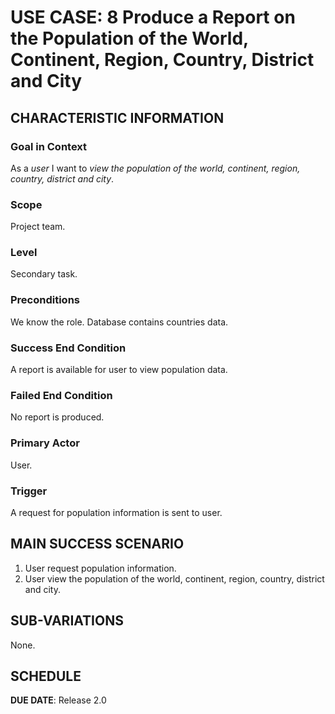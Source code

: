 # USE CASE: 8 Produce a Report on the Population of the World, Continent, Region, Country, District and City

## CHARACTERISTIC INFORMATION

### Goal in Context

As a *user* I want to *view the population of the world, continent, region, country, district and city*.

### Scope

Project team.

### Level

Secondary task.

### Preconditions

We know the role.  Database contains countries data.

### Success End Condition

A report is available for user to view population data.

### Failed End Condition

No report is produced.

### Primary Actor

User.

### Trigger

A request for population information is sent to user.

## MAIN SUCCESS SCENARIO

1. User request population information.
2. User view the population of the world, continent, region, country, district and city.

## SUB-VARIATIONS

None.

## SCHEDULE

**DUE DATE**: Release 2.0
